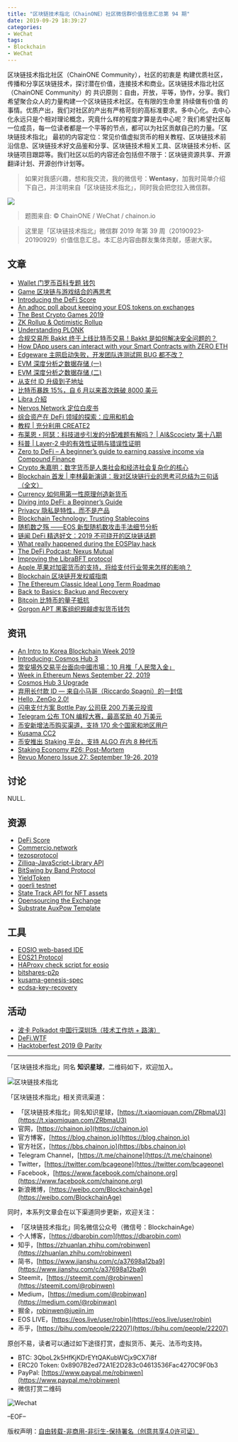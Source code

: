 ```yaml
---
title: "区块链技术指北（ChainONE）社区微信群价值信息汇总第 94 期"
date: 2019-09-29 18:39:27
categories:
- WeChat
tags:
- Blockchain
- WeChat
---
```

区块链技术指北社区（ChainONE Community），社区的初衷是 构建优质社区，传播和分享区块链技术，探讨潜在价值，连接技术和商业。区块链技术指北社区（ChainONE Community）的 共识原则：自由，开放，平等，协作，分享。我们希望聚合众人的力量构建一个区块链技术社区。在有限的生命里 持续做有价值 的事情。优质产出，我们对社区的产出有严格苛刻的高标准要求。多中心化。去中心化永远只是个相对理论概念，究竟什么样的程度才算是去中心呢？我们希望社区每一位成员，每一位读者都是一个平等的节点，都可以为社区贡献自己的力量。「区块链技术指北」 最初的内容定位：常见价值虚拟货币的相关教程、区块链技术前沿信息、区块链技术好文品鉴和分享、区块链技术相关工具、区块链技术分析、区块链项目跟踪等。我们社区以后的内容还会包括但不限于：区块链资源共享、开源翻译计划、开源创作计划等。
<!-- more -->

> 如果对我感兴趣，想和我交流，我的微信号：**Wentasy**，加我时简单介绍下自己，并注明来自「区块链技术指北」，同时我会把您拉入微信群。

![](https://cdn.dbarobin.com/EFxCQjC.png)

> 题图来自: © ChainONE / WeChat / chainon.io

> 这里是「区块链技术指北」微信群 2019 年第 39 周（20190923-20190929）价值信息汇总。本汇总内容由群友集体贡献，感谢大家。

## 文章

* [Wallet 门罗币百科专题 钱包](https://bbs.chainon.io/d/4424)
* [Game 区块链与游戏结合的再思考](https://bbs.chainon.io/d/4426)
* [Introducing the DeFi Score](https://bbs.chainon.io/d/4429)
* [An adhoc poll about keeping your EOS tokens on exchanges](https://bbs.chainon.io/d/4431)
* [The Best Crypto Games 2019](https://bbs.chainon.io/d/4432)
* [ZK Rollup & Optimistic Rollup](https://bbs.chainon.io/d/4433)
* [Understanding PLONK](https://bbs.chainon.io/d/4434)
* [合规交易所 Bakkt 终于上线比特币交易！Bakkt 是如何解决安全问题的？](https://bbs.chainon.io/d/4435)
* [How DApp users can interact with your Smart Contracts with ZERO ETH](https://bbs.chainon.io/d/4436)
* [Edgeware 主网启动失败，开发团队连测试网 BUG 都不改？](https://bbs.chainon.io/d/4437)
* [EVM 深度分析之数据存储 (一)](https://bbs.chainon.io/d/4443)
* [EVM 深度分析之数据存储 (二)](https://bbs.chainon.io/d/4444)
* [从支付 ID 升级到子地址](https://bbs.chainon.io/d/4445)
* [比特币暴跌 15%，自 6 月以来首次跌破 8000 美元](https://bbs.chainon.io/d/4448)
* [Libra 介紹](https://bbs.chainon.io/d/4452)
* [Nervos Network 定位白皮书](https://bbs.chainon.io/d/4453)
* [综合资产在 DeFi 领域的探索：应用和机会](https://bbs.chainon.io/d/4454)
* [教程 | 充分利用 CREATE2](https://bbs.chainon.io/d/4455)
* [布莱恩・阿瑟：科技进步引发的分配难题有解吗？ | AI&Scociety 第十八期](https://bbs.chainon.io/d/4456)
* [科普 | Layer-2 中的有效性证明与错误性证明](https://bbs.chainon.io/d/4457)
* [Zero to DeFi – A beginner’s guide to earning passive income via Compound Finance](https://bbs.chainon.io/d/4458)
* [Crypto 朱嘉明：数字货币是人类社会和经济社会复杂化的核心](https://bbs.chainon.io/d/4459)
* [Blockchain 首发 | 李林最新演讲：我对区块链行业的思考可总结为三句话（全文）](https://bbs.chainon.io/d/4460)
* [Currency 如何用第一性原理创造新货币](https://bbs.chainon.io/d/4461)
* [Diving into DeFi: a Beginner’s Guide](https://blog.wings.ai/diving-into-defi-a-beginners-guide-1b0253855e52)
* [Privacy 隐私是特性，而不是产品](https://bbs.chainon.io/d/4463)
* [Blockchain Technology: Trusting Stablecoins](https://bbs.chainon.io/d/4464)
* [随机数之殇 ——EOS 新型随机数攻击手法细节分析](https://bbs.chainon.io/d/4467)
* [链闻 DeFi 精选好文：2019 不可绕开的区块链话题](https://bbs.chainon.io/d/4473)
* [What really happened during the EOSPlay hack](https://bbs.chainon.io/d/4475)
* [The DeFi Podcast: Nexus Mutual](https://bbs.chainon.io/d/4476)
* [Improving the LibraBFT protocol](https://bbs.chainon.io/d/4477)
* [Apple 苹果对加密货币的支持，将给支付行业带来怎样的影响？](https://bbs.chainon.io/d/4481)
* [Blockchain 区块链开发权威指南](https://bbs.chainon.io/d/4484)
* [The Ethereum Classic Ideal Long Term Roadmap](https://bbs.chainon.io/d/4487)
* [Back to Basics: Backup and Recovery](https://bbs.chainon.io/d/4489)
* [Bitcoin 比特币的量子抵抗](https://bbs.chainon.io/d/4490)
* [Gorgon APT 黑客组织觊觎虚拟货币钱包](https://bbs.chainon.io/d/4491)

## 资讯

* [An Intro to Korea Blockchain Week 2019](https://bbs.chainon.io/d/4422)
* [Introducing: Cosmos Hub 3](https://bbs.chainon.io/d/4423)
* [幣安場外交易平台面向中國市場：10 月推「人民幣入金」](https://bbs.chainon.io/d/4425)
* [Week in Ethereum News September 22, 2019](https://bbs.chainon.io/d/4428)
* [Cosmos Hub 3 Upgrade](https://bbs.chainon.io/d/4442)
* [弃用长付款 ID — 来自小马哥（Riccardo Spagni）的一封信](https://bbs.chainon.io/d/4446)
* [Hello, ZenGo 2.0!](https://bbs.chainon.io/d/4447)
* [闪电支付方案 Bottle Pay 公司获 200 万美元投资](https://bbs.chainon.io/d/4469)
* [Telegram 公布 TON 编程大赛，最高奖励 40 万美元](https://bbs.chainon.io/d/4470)
* [币安新增法币购买渠道，支持 170 余个国家和地区用户](https://bbs.chainon.io/d/4471)
* [Kusama CC2](https://bbs.chainon.io/d/4478)
* [币安推出 Staking 平台，支持 ALGO 在内 8 种代币](https://bbs.chainon.io/d/4483)
* [Staking Economy #26: Post-Mortem](https://bbs.chainon.io/d/4486)
* [Revuo Monero Issue 27: September 19-26, 2019](https://bbs.chainon.io/d/4488)

## 讨论

NULL.

## 资源

* [DeFi Score](https://bbs.chainon.io/d/4421)
* [Commercio.network](https://bbs.chainon.io/d/4438)
* [tezosprotocol](https://bbs.chainon.io/d/4439)
* [Zilliqa-JavaScript-Library API](https://bbs.chainon.io/d/4451)
* [BitSwing by Band Protocol](https://bbs.chainon.io/d/4465)
* [YieldToken](https://bbs.chainon.io/d/4468)
* [goerli testnet](https://bbs.chainon.io/d/4472)
* [State Track API for NFT assets](https://bbs.chainon.io/d/4479)
* [Opensourcing the Exchange](https://bbs.chainon.io/d/4480)
* [Substrate AuxPow Template](https://bbs.chainon.io/d/4493)

## 工具

* [EOSIO web-based IDE](https://bbs.chainon.io/d/4427)
* [EOS21 Protocol](https://bbs.chainon.io/d/4440)
* [HAProxy check script for eosio](https://bbs.chainon.io/d/4441)
* [bitshares-p2p](https://bbs.chainon.io/d/4449)
* [kusama-genesis-spec](https://bbs.chainon.io/d/4450)
* [ecdsa-key-recovery](https://bbs.chainon.io/d/4492)

## 活动

* [波卡 Polkadot 中国行深圳场（技术工作坊 + 路演）](https://bbs.chainon.io/d/4430)
* [DeFi.WTF](https://bbs.chainon.io/d/4466)
* [Hacktoberfest 2019 @ Parity](https://bbs.chainon.io/d/4474)

***

「区块链技术指北」同名 **知识星球**，二维码如下，欢迎加入。

![区块链技术指北](https://cdn.dbarobin.com/3YzonTR.png)

「区块链技术指北」相关资讯渠道：

* 「区块链技术指北」同名知识星球，[https://t.xiaomiquan.com/ZRbmaU3](https://t.xiaomiquan.com/ZRbmaU3)
* 官网，[https://chainon.io](https://chainon.io)
* 官方博客，[https://blog.chainon.io](https://blog.chainon.io)
* 官方社区，[https://bbs.chainon.io](https://bbs.chainon.io)
* Telegram Channel，[https://t.me/chainone](https://t.me/chainone)
* Twitter，[https://twitter.com/bcageone](https://twitter.com/bcageone)
* Facebook，[https://www.facebook.com/chainone.org](https://www.facebook.com/chainone.org)
* 新浪微博，[https://weibo.com/BlockchainAge](https://weibo.com/BlockchainAge)

同时，本系列文章会在以下渠道同步更新，欢迎关注：

* 「区块链技术指北」同名微信公众号（微信号：BlockchainAge）
* 个人博客，[https://dbarobin.com](https://dbarobin.com)
* 知乎，[https://zhuanlan.zhihu.com/robinwen](https://zhuanlan.zhihu.com/robinwen)
* 简书，[https://www.jianshu.com/c/a37698a12ba9](https://www.jianshu.com/c/a37698a12ba9)
* Steemit，[https://steemit.com/@robinwen](https://steemit.com/@robinwen)
* Medium，[https://medium.com/@robinwan](https://medium.com/@robinwan)
* 掘金，[robinwen@juejin.im](https://juejin.im/user/5673ccae60b2260ee435f89a/posts)
* EOS LIVE，[https://eos.live/user/robin](https://eos.live/user/robin)
* 币乎，[https://bihu.com/people/22207](https://bihu.com/people/22207)

原创不易，读者可以通过如下途径打赏，虚拟货币、美元、法币均支持。

* BTC: 3QboL2k5HfKjKDrEYtQAKubWCjx9CX7i8f
* ERC20 Token: 0x8907B2ed72A1E2D283c04613536Fac4270C9F0b3
* PayPal: [https://www.paypal.me/robinwen](https://www.paypal.me/robinwen)
* 微信打赏二维码

![Wechat](https://cdn.dbarobin.com/SzoNl5b.jpg)

–EOF–

版权声明：[自由转载-非商用-非衍生-保持署名（创意共享4.0许可证）](http://creativecommons.org/licenses/by-nc-nd/4.0/deed.zh)